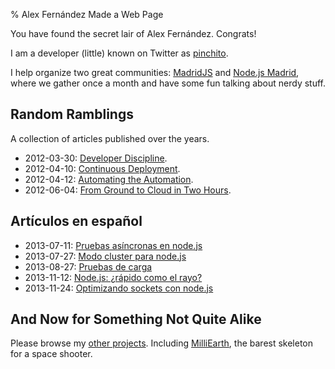 % Alex Fernández Made a Web Page

You have found the secret lair of Alex Fernández. Congrats!

I am a developer (little) known on Twitter as [pinchito](https://twitter.com/pinchito).

I help organize two great communities: [MadridJS](http://www.meetup.com/es/madridjs/) and [Node.js Madrid](http://www.meetup.com/es/Node-js-Madrid/),
where we gather once a month and have some fun talking about nerdy stuff.

## Random Ramblings

A collection of articles published over the years.

* 2012-03-30: [Developer Discipline](2012/developer-discipline.html).
* 2012-04-10: [Continuous Deployment](2012/continuous-deployment.html).
* 2012-04-12: [Automating the Automation](2012/automating-the-automation.html).
* 2012-06-04: [From Ground to Cloud in Two Hours](2012/from-ground-to-cloud.html).

## Artículos en español

* 2013-07-11: [Pruebas asíncronas en node.js](2013/pruebas-asincronas.html)
* 2013-07-27: [Modo cluster para node.js](2013/modo-cluster.html)
* 2013-08-27: [Pruebas de carga](2013/pruebas-de-carga.html)
* 2013-11-12: [Node.js: ¿rápido como el rayo?](2013/nodejs-rapido-como-el-rayo.html)
* 2013-11-24: [Optimizando sockets con node.js](2013/optimizando-sockets.html)

## And Now for Something Not Quite Alike

Please browse my [other projects](https://github.com/alexfernandez/).
Including [MilliEarth](http://milliearth.org/), the barest skeleton for a space shooter.

